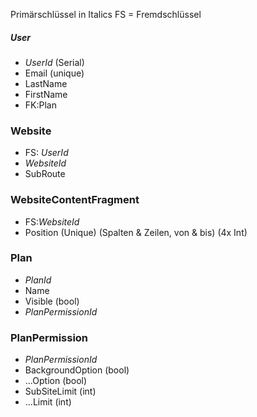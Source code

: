 
Primärschlüssel in Italics
FS = Fremdschlüssel

##### User
- *UserId* (Serial)
- Email (unique)
- LastName 
- FirstName 
- FK:Plan

### Website
- FS: *UserId*
- *WebsiteId*
- SubRoute

### WebsiteContentFragment
- FS:*WebsiteId*
- Position (Unique) (Spalten & Zeilen, von & bis) (4x Int)

### Plan
- *PlanId*
- Name
- Visible (bool)
- *PlanPermissionId*

### PlanPermission
- *PlanPermissionId*
- BackgroundOption (bool)
- ...Option (bool)
- SubSiteLimit (int)
- ...Limit (int)